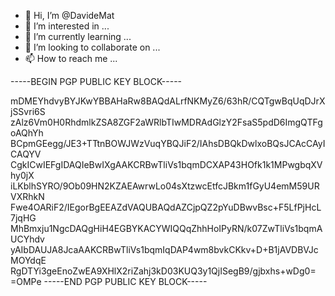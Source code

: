 - 👋 Hi, I’m @DavideMat
- 👀 I’m interested in ...
- 🌱 I’m currently learning ...
- 💞️ I’m looking to collaborate on ...
- 📫 How to reach me ...

<!---
DavideMat/DavideMat is a ✨ special ✨ repository because its `README.md` (this file) appears on your GitHub profile.
You can click the Preview link to take a look at your changes.
--->

-----BEGIN PGP PUBLIC KEY BLOCK-----

mDMEYhdvyBYJKwYBBAHaRw8BAQdALrfNKMyZ6/63hR/CQTgwBqUqDJrXjSSvri6S
zAlz6Vm0H0RhdmlkZSA8ZGF2aWRlbTIwMDRAdGlzY2FsaS5pdD6ImgQTFgoAQhYh
BCpmGEegg/JE3+TTtnBOWJWzVuqYBQJiF2/IAhsDBQkDwlxoBQsJCAcCAyICAQYV
CgkICwIEFgIDAQIeBwIXgAAKCRBwTliVs1bqmDCXAP43HOfk1k1MPwgbqXVhy0jX
iLKblhSYRO/9Ob09HN2KZAEAwrwLo04sXtzwcEtfcJBkm1fGyU4emM59URVXRhkN
Fwe4OARiF2/IEgorBgEEAZdVAQUBAQdAZCjpQZ2pYuDBwvBsc+F5LfPjHcL7jqHG
MhBmxju1NgcDAQgHiH4EGBYKACYWIQQqZhhHoIPyRN/k07ZwTliVs1bqmAUCYhdv
yAIbDAUJA8JcaAAKCRBwTliVs1bqmIqDAP4wm8bvkCKkv+D+B1jAVDBVJcMOYdqE
RgDTYi3geEnoZwEA9XHlX2riZahj3kD03KUQ3y1QjISegB9/gjbxhs+wDg0=
=OMPe
-----END PGP PUBLIC KEY BLOCK-----
